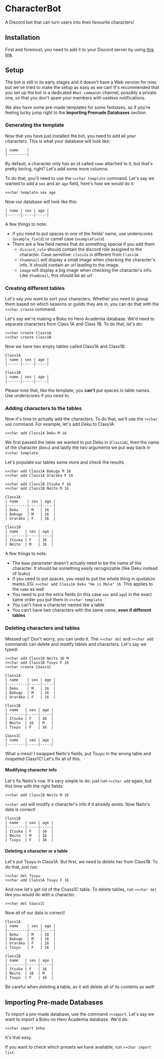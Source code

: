 # CharacterBot
A Discord bot that can turn users into their favourite characters!

## Installation
First and foremost, you need to add it to your Discord server by using
[this link](https://bit.ly/CharacterBotInvite).

## Setup
The bot is still in its early stages and it doesn't have a Web version for now, but we've tried to make the setup as easy as we can!
It's recommended that you set up the bot in a dedicated `#bot-commands` channel, possibly a private one,
so that you don't spam your members with useless notifications.

We also have some pre-made templates for some fanbases,
so if you're feeling lucky jump right to the **Importing Premade Databases** section.

### Generating the template
Now that you have just installed the bot, you need to add all your characters.
This is what your database will look like:

```
| name    |
|---------|
```

By default, a character only has an id called `name` attached to it, but that's pretty boring, right?
Let's add some more columns.

To do that, you'll need to use the `>>char template` command.
Let's say we wanted to add a `sex` and an `age` field, here's how we would do it:

```
>>char template sex age
```

Now our database will look like this:

```
| name | sex | age |
|------|-----|-----|
```

A few things to note:
- If you need to put spaces in one of the fields' name, use underscores (`example_field`) or camel case (`exampleField`)
- There are a few field names that do something special if you add them
    - `discord_role` should contain the discord role assigned to the character. Case sensitive: `class1a` is different from `Class1A`
    - `thumbnail` will display a small image when checking the character's info. It should contain an url leading to the image.
    - `image` will display a big image when checking the character's info. Like `thumbnail`, this should be an url

### Creating different tables
Let's say you want to sort your characters.
Whether you need to group them based on which seasons or guilds they are in, you can do that with the `>>char create` command.

Let's say we're making a Boku no Hero Academia database. We'd need to separate characters from Class 1A and Class 1B.
To do that, let's do:

```
>>char create Class1A
>>char create Class1B
```

Now we have two empty tables called Class1A and Class1B:

```
Class1A
| name | sex | age |
|------|-----|-----|

Class1B
| name | sex | age |
|------|-----|-----|
```

Please note that, like the template, you **can't** put spaces in table names. Use underscores if you need to.

### Adding characters to the tables
Now it's time to actually add the characters. To do that, we'll use the `>>char add` command.
For example, let's add Deku to Class1A:

```
>>char add Class1A Deku M 16
```

We first passed the table we wanted to put Deku in (`Class1A`),
then the name of the character (`Deku`)
and lastly the two arguments we put way back in `>>char template`.

Let's populate our tables some more and check the results.

```
>>char add Class1A Bakugo M 16
>>char add Class1A Uraraka F 16

>>char add Class1B Itsuka F 16
>>char add Class1B Neito M 16
```

```
Class1A
| name    | sex | age |
|---------|-----|-----|
| Deku    | M   | 16  |
| Bakugo  | M   | 16  |
| Uraraka | F   | 16  |

Class1B
| name   | sex | age |
|--------|-----|-----|
| Itsuka | F   | 16  |
| Neito  | M   | 16  |
```

A few things to note:
- The `Name` parameter doesn't actually need to be the name of the character. It should be something easily recognizable (like Deku instead of Izuku)
- If you need to put spaces, you need to put the whole thing in quotation marks. EG: `>>char add Class1A Deku "He is Male" 16`. This applies to the `name` as well
- You need to put the extra fields (in this case `sex` and `age`) in the exact same order you put them in `>>char template`
- You can't have a character named like a table
- You can't have two characters with the same name, **even if different tables**

### Deleting characters and tables
Messed up? Don't worry, you can undo it.
The `>>char del` and `>>char add` commands can delete and modify tables and characters. Let's say we typed:

```
>>char add Class1B Neito 16 M
>>char add Class1B Tsuyu F 16
>>char create Còass1C
```

```
Class1A
| name    | sex | age |
|---------|-----|-----|
| Deku    | M   | 16  |
| Bakugo  | M   | 16  |
| Uraraka | F   | 16  |

Class1B
| name   | sex | age |
|--------|-----|-----|
| Itsuka | F   | 16  |
| Neito  | 16  | M   |
| Tsuyu  | F   | 16  |

Còass1C
| name   | sex | age |
|--------|-----|-----|
```

What a mess! I swapped Neito's fields, put Tsuyu in the wrong table and mispelled Class1C! Let's fix all of this.

#### Modifying character info
Let's fix Neito's row. It's very simple to do: just run `>>char add` again, but this time with the right fields:

```
>>char add Class1B Neito M 16
```

`>>char add` will modify a character's info if it already exists. Now Naito's data is correct!
```
Class1B
| name   | sex | age |
|--------|-----|-----|
| Itsuka | F   | 16  |
| Neito  | M   | 16  |
| Tsuyu  | F   | 16  |
```

#### Deleting a character or a table
Let's put Tsuyu in Class1A. But first, we need to delete her from Class1B. To do that, just run:

```
>>char del Tsuyu
>>char add Class1A Tsuyu F 16
```

And now let's get rid of the Còass1C table. To delete tables, run `>>char del` like you would do with a character.

```
>>char del Còass1C
```

Now all of our data is correct!
```
Class1A
| name    | sex | age |
|---------|-----|-----|
| Deku    | M   | 16  |
| Bakugo  | M   | 16  |
| Uraraka | F   | 16  |
| Tsuyu   | F   | 16  |

Class1B
| name   | sex | age |
|--------|-----|-----|
| Itsuka | F   | 16  |
| Neito  | 16  | M   |
| Tsuyu  | F   | 16  |
```

Be careful when deleting a table, as it will delete all of its contents as well!

## Importing Pre-made Databases
To import a pre-made database, use the command `>>import`.
Let's say we want to import a Boku no Hero Academia database. We'd do:

```
>>char import bnha
```

It's that easy.

If you want to check which presets we have available, run `>>char import list`.


